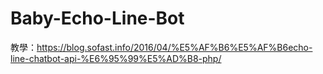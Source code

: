 # Baby-Echo-Line-Bot

教學：https://blog.sofast.info/2016/04/%E5%AF%B6%E5%AF%B6echo-line-chatbot-api-%E6%95%99%E5%AD%B8-php/